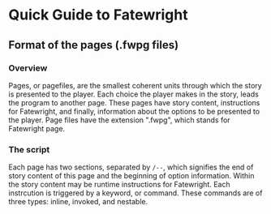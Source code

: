 ﻿# Quick Guide to Fatewright
## Format of the pages (.fwpg files)
### Overview
Pages, or pagefiles, are the smallest coherent units through which the story is presented to the player. Each choice the player makes in the story, leads the program to another page. These pages have story content, instructions for Fatewright, and finally, information about the options to be presented to the player. Page files have the extension ".fwpg", which stands for Fatewright page.
### The script
Each page has two sections, separated by `/--`, which signifies the end of story content of this page and the beginning of option information. Within the story content may be runtime instructions for Fatewright. Each instrcution is triggered by a keyword, or command. These commands are of three types: inline, invoked, and nestable.
